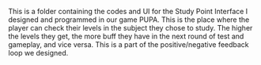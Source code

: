 This is a folder containing the codes and UI for the Study Point Interface I designed and programmed in our game PUPA. This is the place where the player can check their levels in the subject they chose to study. The higher the levels they get, the more buff they have in the next round of test and gameplay, and vice versa. This is a part of the positive/negative feedback loop we designed.